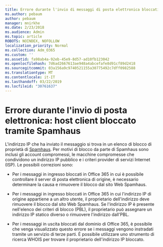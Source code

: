 ```yaml
---
title: Errore durante l'invio di messaggi di posta elettronica bloccati da SpamHaus
ms.author: pebaum
author: pebaum
manager: mnirkhe
ms.date: 2/23/2018
ms.audience: Admin
ms.topic: article
ROBOTS: NOINDEX, NOFOLLOW
localization_priority: Normal
ms.collection: Adm_O365
ms.custom: ''
ms.assetid: fa98ab4a-92eb-45e9-8d57-ad10fb123042
ms.openlocfilehash: 7d6ad2667613ae948a4abcefafe8d91cf89d2418
ms.sourcegitcommit: 03a156a9c9740521155a30775492c7dff0982588
ms.translationtype: MT
ms.contentlocale: it-IT
ms.lasthandoff: 03/22/2019
ms.locfileid: "30761637"
---
```

# <a name="error-sending-email-client-host-blocked-using-spamhaus"></a>Errore durante l'invio di posta elettronica: host client bloccato tramite Spamhaus

L'indirizzo IP che ha inviato il messaggio si trova in un elenco di blocco di proprietà di [Spamhaus](https://go.microsoft.com/fwlink/p/?linkid=123245). Per motivi di blocco da parte di Spamhaus sono inclusi gli account compromessi, le macchine compromesse che condividono un indirizzo IP pubblico e i criteri provider di servizi Internet (ISP). Le possibili correzioni sono:
  
- Per i messaggi in ingresso bloccati in Office 365 in cui è possibile controllare il server di posta elettronica di origine, è necessario determinare la causa e rimuovere il blocco dal sito Web Spamhaus.
    
- Per i messaggi in ingresso bloccati in Office 365 in cui l'indirizzo IP di origine appartiene a un altro utente, il proprietario dell'indirizzo deve rimuovere il blocco dal sito Web Spamhaus. Se l'indirizzo IP è presente nell'elenco dei criteri di blocco (PBL), il proprietario può assegnare un indirizzo IP statico diverso o rimuovere l'indirizzo dall'PBL.
    
- Per i messaggi in uscita bloccati dal dominio di Office 365, è possibile che venga visualizzato questo errore se i messaggi vengono instradati tramite un servizio di terze parti. È possibile utilizzare uno strumento di ricerca WHOIS per trovare il proprietario dell'indirizzo IP bloccato.
    

